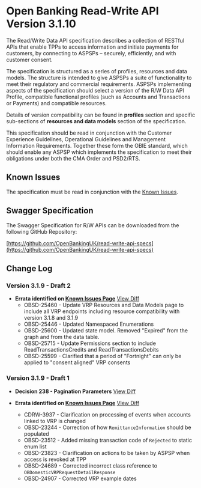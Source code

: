 # Open Banking Read-Write API Version 3.1.10

The Read/Write Data API specification describes a collection of RESTful APIs that enable TPPs to access information and initiate payments for customers, by connecting to ASPSPs – securely, efficiently, and with customer consent.

The specification is structured as a series of profiles, resources and data models. The structure is intended to give ASPSPs a suite of functionality to meet their regulatory and commercial requirements. ASPSPs implementing aspects of the specification should select a version of the R/W Data API Profile, compatible functional profiles (such as Accounts and Transactions or Payments) and compatible resources.

Details of version compatibility can be found in **profiles** section and specific sub-sections of **resources and data models** section of the specification.

This specification should be read in conjunction with the Customer Experience Guidelines, Operational Guidelines and Management Information Requirements. Together these form the OBIE standard, which should enable any ASPSP which implements the specification to meet their obligations under both the CMA Order and PSD2/RTS.

## Known Issues

The specification must be read in conjunction with the [Known Issues](https://openbanking.atlassian.net/wiki/spaces/DZ/pages/47546479/Known+Specification+Issues).

## Swagger Specification

The Swagger Specification for R/W APIs can be downloaded from the following GitHub Repository:

[https://github.com/OpenBankingUK/read-write-api-specs](https://github.com/OpenBankingUK/read-write-api-specs)

## Change Log
### Version 3.1.9 - Draft 2
- __Errata identified on [Known Issues Page](https://openbanking.atlassian.net/wiki/spaces/DZ/pages/47546479/Known+Specification+Issues)__ [View Diff](https://github.com/OpenBankingUK/read-write-api-docs-pub/commit/f17f3e01b6dfa277b382de51f9f320c0075bb6fb)
  - OBSD-25460 - Update VRP Resources and Data Models page to include all VRP endpoints including resource compatibility with version 3.1.8 and 3.1.9	
  - OBSD-25446 - Updated Namespaced Enumerations
  - OBSD-25600 - Updated state model. Removed "Expired" from the graph and from the data table.
  - OBSD-25715 - Update Permissions section to include ReadTransactionsCredits and ReadTransactionsDebits
  - OBSD-25599 - Clarified that a period of "Fortnight" can only be applied to "consent aligned" VRP consents

### Version 3.1.9 - Draft 1
- __Decision 238 - Pagination Parameters__ [View Diff](https://openbanking.atlassian.net/wiki/spaces/WOR/pages/2120550261/238)

- __Errata identified on [Known Issues Page](https://openbanking.atlassian.net/wiki/spaces/DZ/pages/47546479/Known+Specification+Issues)__ [View Diff](https://github.com/OpenBankingUK/read-write-api-docs-pub/commit/f17f3e01b6dfa277b382de51f9f320c0075bb6fb)
  - CDRW-3937 - Clarification on processing of events when accounts linked to VRP is changed
  - OBSD-23244 - Correction of how `RemittanceInformation` should be populated
  - OBSD-23512 - Added missing transaction code of `Rejected` to static enum list
  - OBSD-23823 - Clarification on actions to be taken by ASPSP when access is revoked at TPP
  - OBSD-24689 - Corrected incorrect class reference to `OBDomesticVRPRequestDetailResponse`
  - OBSD-24907 - Corrected VRP example dates